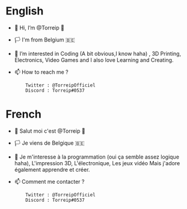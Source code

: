 # English

- 👋 Hi, I’m @Torreip 👋
- 🏳️ I'm from Belgium 🇧🇪
- 👀 I’m interested in Coding (A bit obvious,I know haha) , 3D Printing, Electronics, Video Games and I also love Learning and Creating.
- 📫 How to reach me ?

          Twitter : @TorreipOfficiel
          Discord : Torreip#0537



# French

- 👋 Salut moi c'est @Torreip 👋
- 🏳️ Je viens de Belgique 🇧🇪
- 👀 Je m'interesse à la programmation (oui ça semble assez logique haha), L'impression 3D, L'électronique, Les jeux vidéo Mais j'adore également apprendre et créer.
- 📫 Comment me contacter ?

          Twitter : @TorreipOfficiel
          Discord : Torreip#0537



<!---
Torreip/Torreip is a ✨ special ✨ repository because its `README.md` (this file) appears on your GitHub profile.
You can click the Preview link to take a look at your changes.
--->
